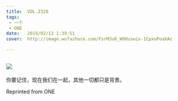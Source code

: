 ```yaml
---
title:	VOL.2320
tags:
 - 一个
 - ONE
date:	2019/02/12 1:39:51
cover:	http://image.wufazhuce.com/FsrM3u8_W98uswix-1CpxuPoaXAc

---
```

![](http://image.wufazhuce.com/FsrM3u8_W98uswix-1CpxuPoaXAc)
---

你要记住，现在我们在一起，其他一切都只是背景。
 
Reprinted from ONE
